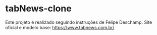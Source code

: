 # tabNews-clone

Este projeto é realizado seguindo instruções de Felipe Deschamp.
Site oficial e modelo base: https://www.tabnews.com.br/
